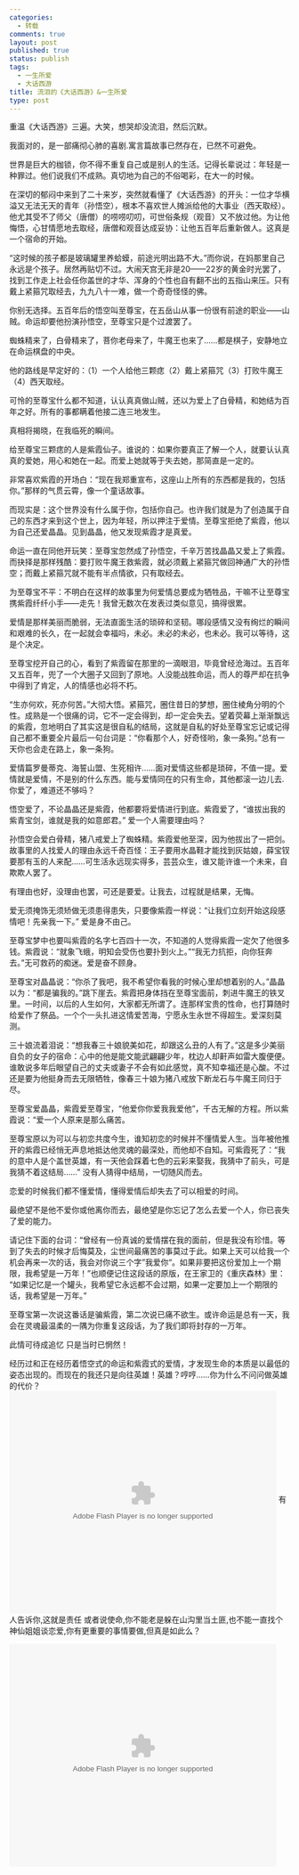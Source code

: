```yaml
--- 
categories: 
  - 转载
comments: true
layout: post
published: true
status: publish
tags: 
  - 一生所爱
  - 大话西游
title: 流泪的《大话西游》&一生所爱
type: post
---
```

重温《大话西游》三遍。大笑，想哭却没流泪，然后沉默。

我面对的，是一部痛彻心肺的喜剧.寓言篇故事已然存在，已然不可避免。

世界是巨大的枷锁，你不得不重复自己或是别人的生活。记得长辈说过：年轻是一种罪过。他们说我们不成熟。真切地为自己的不俗喝彩，在大一的时候。

在深切的郁闷中来到了二十来岁，突然就看懂了《大话西游》的开头：一位才华横溢又无法无天的青年（孙悟空），根本不喜欢世人摊派给他的大事业（西天取经）。他尤其受不了师父（唐僧）的唠唠叨叨，可世俗条规（观音）又不放过他。为让他悔悟，心甘情愿地去取经，唐僧和观音达成妥协：让他五百年后重新做人。这真是一个宿命的开始。

“这时候的孩子都是玻璃罐里养蛤蟆，前途光明出路不大。”而你说，在妈那里自己永远是个孩子。居然再贴切不过。大闹天宫无非是20——22岁的黄金时光罢了，找到工作走上社会任你盖世的才华、浑身的个性也自有翻不出的五指山来压。只有戴上紧箍咒取经去，九九八十一难，做一个奇奇怪怪的佛。

你别无选择。五百年后的悟空叫至尊宝，在五岳山从事一份很有前途的职业——山贼。命运却要他扮演孙悟空，至尊宝只是个过渡罢了。
<!--more-->
蜘蛛精来了，白骨精来了，菩你老母来了，牛魔王也来了……都是棋子，安静地立在命运棋盘的中央。

他的路线是早定好的：（1）一个人给他三颗痣（2）戴上紧箍咒（3）打败牛魔王（4）西天取经。

可怜的至尊宝什么都不知道，认认真真做山贼，还以为爱上了白骨精，和她结为百年之好。所有的事都瞒着他接二连三地发生。

真相将揭晓，在我临死的瞬间。

给至尊宝三颗痣的人是紫霞仙子。谁说的：如果你要真正了解一个人，就要认认真真的爱她，用心和她在一起。而爱上她就等于失去她，那简直是一定的。

非常喜欢紫霞的开场白：“现在我郑重宣布，这座山上所有的东西都是我的，包括你。”那样的气贯云霄，像一个童话故事。

而现实是：这个世界没有什么属于你，包括你自己。也许我们就是为了创造属于自己的东西才来到这个世上，因为年轻，所以押注于爱情。至尊宝拒绝了紫霞，他以为自己还爱晶晶。见到晶晶，他又发现紫霞才是真爱。

命运一直在同他开玩笑：至尊宝忽然成了孙悟空，千辛万苦找晶晶又爱上了紫霞。而抉择是那样残酷：要打败牛魔王救紫霞，就必须戴上紧箍咒做回神通广大的孙悟空；而戴上紧箍咒就不能有半点情欲，只有取经去。

为至尊宝不平：不明白在这样的故事里为何爱情总要成为牺牲品，干嘛不让至尊宝携紫霞纤纤小手——走先！我曾无数次在发表过类似意见，搞得很累。

爱情是那样美丽而脆弱，无法直面生活的琐碎和坚韧。哪段感情又没有绚烂的瞬间和艰难的长久，在一起就会幸福吗，未必。未必的未必，也未必。我可以等待，这是个决定。

至尊宝挖开自己的心，看到了紫霞留在那里的一滴眼泪，毕竟曾经沧海过。五百年又五百年，兜了一个大圈子又回到了原地。人没能战胜命运，而人的尊严却在抗争中得到了肯定，人的情感也必将不朽。

“生亦何欢，死亦何苦。”大彻大悟。紧箍咒，圈住昔日的梦想，圈住棱角分明的个性。成熟是一个很痛的词，它不一定会得到，却一定会失去。望着荧幕上渐渐飘远的紫霞，忽地明白了其实这是很自私的结局，这就是自私的好处至尊宝忘记或记得自己都不重要全片最后一句台词是：“你看那个人，好奇怪哟，象一条狗。”总有一天你也会走在路上，象一条狗。

爱情篇罗曼蒂克、海誓山盟、生死相许……面对爱情这些都是琐碎，不值一提。爱情就是爱情，不是别的什么东西。能与爱情同在的只有生命，其他都滚一边儿去. 你爱了，难道还不够吗？

悟空爱了，不论晶晶还是紫霞，他都要将爱情进行到底。紫霞爱了，“谁拔出我的紫青宝剑，谁就是我的如意郎君。” 爱一个人需要理由吗？

孙悟空会爱白骨精，猪八戒爱上了蜘蛛精。紫霞爱他至深，因为他拔出了一把剑。故事里的人找爱人的理由永远千奇百怪：王子要用水晶鞋才能找到灰姑娘，薛宝钗要那有玉的人来配……可生活永远现实得多，芸芸众生，谁又能许谁一个未来，自欺欺人罢了。

有理由也好，没理由也罢，可还是要爱。让我去，过程就是结果，无悔。

爱无须掩饰无须矫做无须患得患失，只要像紫霞一样说：“让我们立刻开始这段感情吧！先亲我一下。” 爱是身不由己。

至尊宝梦中也要叫紫霞的名字七百四十一次，不知道的人觉得紫霞一定欠了他很多钱。紫霞说：“就象飞蛾，明知会受伤也要扑到火上。”“我无力抗拒，向你狂奔去。”无可救药的痴迷。爱是奋不顾身。

至尊宝对晶晶说：“你杀了我吧，我不希望你看我的时候心里却想着别的人。”晶晶以为：“都是骗我的。”跳下崖去。紫霞把身体挡在至尊宝面前，刺进牛魔王的铁叉里。一时间，以后的人生如何，大家都无所谓了。连那样宝贵的性命，也打算随时给爱作了祭品。一个个一头扎进这情爱苦海，宁愿永生永世不得超生。爱深刻莫测。

三十娘流着泪说：“想我春三十娘貌美如花，却跟这么丑的人有了。”这是多少美丽自负的女子的宿命：心中的他是能文能武翩翩少年，枕边人却鼾声如雷大腹便便。谁敢说多年后眼望自己的丈夫或妻子不会有如此感觉，真不知幸福还是心酸。不过还是要为他挺身而去无限牺牲，像春三十娘为猪八戒放下断龙石与牛魔王同归于尽。

至尊宝爱晶晶，紫霞爱至尊宝，“他爱你你爱我我爱他”，千古无解的方程。所以紫霞说：“爱一个人原来是那么痛苦。

至尊宝原以为可以与初恋共度今生，谁知初恋的时候并不懂情爱人生。当年被他推开的紫霞已经悄无声息地抵达他灵魂的最深处，而他却不自知。可紫霞死了：“我的意中人是个盖世英雄，有一天他会踩着七色的云彩来娶我，我猜中了前头，可是我猜不着这结局……” 没有人猜得中结局，一切随风而去。

恋爱的时候我们都不懂爱情，懂得爱情后却失去了可以相爱的时间。

最绝望不是他不爱你或他离你而去，最绝望是你忘记了怎么去爱一个人，你已丧失了爱的能力。

请记住下面的台词：“曾经有一份真诚的爱情摆在我的面前，但是我没有珍惜。等到了失去的时候才后悔莫及，尘世间最痛苦的事莫过于此。如果上天可以给我一个机会再来一次的话，我会对你说三个字”我爱你“。如果非要把这份爱加上一个期限，我希望是一万年！”也顺便记住这段话的原版，在王家卫的《重庆森林》里： “如果记忆是一个罐头，我希望它永远都不会过期，如果一定要加上一个期限的话，我希望是一万年。”

至尊宝第一次说这番话是骗紫霞，第二次说已痛不欲生。或许命运是总有一天，我会在灵魂最温柔的一隅为你重复这段话，为了我们即将封存的一万年。

此情可待成追忆 只是当时已惘然！

经历过和正在经历着悟空式的命运和紫霞式的爱情，才发现生命的本质是以最低的姿态出现的。而现在的我还只是向往英雄！英雄？哼哼……你为什么不问问做英雄的代价？
<embed src="http://player.youku.com/player.php/sid/XMTczOTkwNjAw/v.swf" quality="high" width="480" height="400" align="middle" allowscriptaccess="sameDomain" type="application/x-shockwave-flash"></embed>
 有人告诉你,这就是责任 或者说使命,你不能老是躲在山沟里当土匪,也不能一直找个神仙姐姐谈恋爱,你有更重要的事情要做,但真是如此么？

<embed src="http://player.youku.com/player.php/sid/XMTc3MzMwODcy/v.swf" quality="high" width="480" height="400" align="middle" allowscriptaccess="sameDomain" type="application/x-shockwave-flash"></embed>
